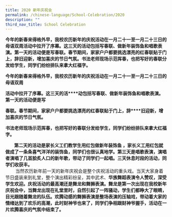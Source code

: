 ```yaml
---
title: 2020 新年庆祝会
permalink: /chinese-language/School-Celebration/2020
description: ""
third_nav_title: School Celebration
---
```

**今年的新春来得格外早，我校农历新年的庆祝活动在一月二十一至一月二十三日的母语双周活动中拉开了序幕。这三天的活动包括写春联、做新年装饰鱼和唱歌表演。第一天的活动便是写春联。春节期间，家家户户都要挑选漂亮的红春联贴于门上，辞旧迎新，增加喜庆的节日气氛。书法老师现场示范挥春，也把写好的春联分发给学生，同学们纷纷排队来拿大红福字。**

**今年的新春来得格外早，我校农历新年的庆祝活动在一月二十一至一月二十三日的母语双周**

**活动中拉开了序幕。这三天的活****动包括写春联、做新年装饰鱼和唱歌表演。第一天的活动便是写**

**春联。春节期间，家家户户都要挑选漂亮的红春联贴于门上，辞****旧迎新，增加喜庆的节日气氛。**

**书法老师现场示范挥春，也把写好的春联分发给学生，同学们纷纷排队来拿大红福字。**

       **第二天的活动是家长义工们教学生用红包做新年装饰鱼 ，家长义工用红包就做成了一条条喜气洋洋的装饰鱼，同学们也很认真地学。第三天是唱歌表演，演唱者演唱了几首脍炙人口的新年歌，带动了同学们一起唱。三天休息时段的活动，同学们收获丰。**  
        当然农历新年前一天的新年庆祝会是整个庆祝活动的重头戏。当天大家身着节日盛装来到礼堂，整个演出精彩纷呈，其中武术、**华族舞蹈表演令人赞叹，深受学生欢迎。庆祝活动的最高潮还是舞龙和舞狮表演。舞龙是第一次出现在我校新年庆祝会中，当舞龙出现在礼堂里时，自然引起了一阵骚动，学生们都睁大了眼睛，目光跟随着舞龙的队伍。欢腾动感的舞狮表演是整场表演的压轴戏，带动着大家的情绪达到了欢乐的高潮，此时财神爷也来了，同学们争相跟财神爷握手，活动在一片欢腾喜庆的气氛中结束了。**
